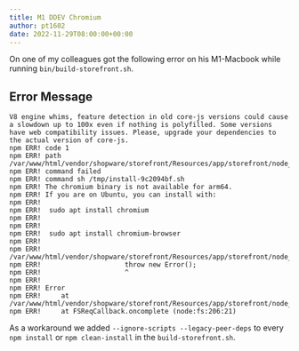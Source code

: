 ```yaml
---
title: M1 DDEV Chromium
author: pt1602
date: 2022-11-29T08:00:00+00:00
---
```


On one of my colleagues got the following error on his M1-Macbook while running `bin/build-storefront.sh`.

## Error Message

```shell
V8 engine whims, feature detection in old core-js versions could cause a slowdown up to 100x even if nothing is polyfilled. Some versions have web compatibility issues. Please, upgrade your dependencies to the actual version of core-js.
npm ERR! code 1
npm ERR! path /var/www/html/vendor/shopware/storefront/Resources/app/storefront/node_modules/puppeteer
npm ERR! command failed
npm ERR! command sh /tmp/install-9c2094bf.sh
npm ERR! The chromium binary is not available for arm64.
npm ERR! If you are on Ubuntu, you can install with: 
npm ERR! 
npm ERR!  sudo apt install chromium
npm ERR! 
npm ERR! 
npm ERR!  sudo apt install chromium-browser
npm ERR! 
npm ERR! /var/www/html/vendor/shopware/storefront/Resources/app/storefront/node_modules/puppeteer/lib/cjs/puppeteer/node/BrowserFetcher.js:115
npm ERR!                     throw new Error();
npm ERR!                     ^
npm ERR! 
npm ERR! Error
npm ERR!     at /var/www/html/vendor/shopware/storefront/Resources/app/storefront/node_modules/puppeteer/lib/cjs/puppeteer/node/BrowserFetcher.js:115:27
npm ERR!     at FSReqCallback.oncomplete (node:fs:206:21)
```

As a workaround we added `--ignore-scripts --legacy-peer-deps` to every `npm install` or `npm clean-install` in the `build-storefront.sh`.

